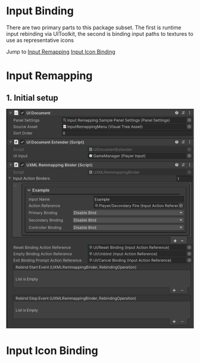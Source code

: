# Input Binding

There are two primary parts to this package subset. The first is runtime input rebinding via UIToolkit, the second is binding input paths to textures to use as representative icons

Jump to
[Input Remapping](#input-remapping)
[Input Icon Binding](#input-icon-binding)

# Input Remapping


## 1. Initial setup

![](InputBinding/InspectorExample.png)


# Input Icon Binding
